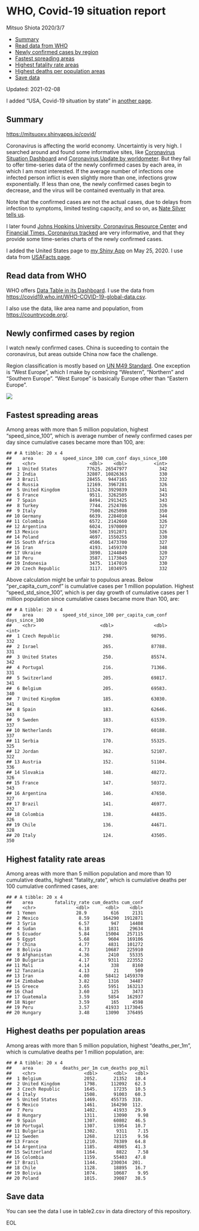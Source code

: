 WHO, Covid-19 situation report
================
Mitsuo Shiota
2020/3/7

-   [Summary](#summary)
-   [Read data from WHO](#read-data-from-who)
-   [Newly confirmed cases by region](#newly-confirmed-cases-by-region)
-   [Fastest spreading areas](#fastest-spreading-areas)
-   [Highest fatality rate areas](#highest-fatality-rate-areas)
-   [Highest deaths per population
    areas](#highest-deaths-per-population-areas)
-   [Save data](#save-data)

Updated: 2021-02-08

I added “USA, Covid-19 situation by state” in [another page](USA.md).

## Summary

<https://mitsuoxv.shinyapps.io/covid/>

Coronavirus is affecting the world economy. Uncertaintiy is very high. I
searched around and found some informative sites, like [Coronavirus
Situation
Dashboard](https://who.maps.arcgis.com/apps/opsdashboard/index.html#/c88e37cfc43b4ed3baf977d77e4a0667)
and [Coronavirus Update by
worldometer](https://www.worldometers.info/coronavirus/). But they fail
to offer time-series data of the newly confirmed cases by each area, in
which I am most interested. If the average number of infections one
infected person inflict is even slightly more than one, infections grow
exponentially. If less than one, the newly confirmed cases begin to
decrease, and the virus will be contained eventually in that area.

Note that the confirmed cases are not the actual cases, due to delays
from infection to symptoms, limited testing capacity, and so on, as
[Nate Silver tells
us](https://fivethirtyeight.com/features/coronavirus-case-counts-are-meaningless/).

I later found [Johns Hopkins University, Coronavirus Resource
Center](https://coronavirus.jhu.edu/) and [Financial Times, Coronavirus
tracked](https://www.ft.com/content/a26fbf7e-48f8-11ea-aeb3-955839e06441)
are very informative, and that they provide some time-series charts of
the newly confirmed cases.

I added the United States page to [my Shiny
App](https://mitsuoxv.shinyapps.io/covid/) on May 25, 2020. I use data
from [USAFacts
page](https://usafacts.org/visualizations/coronavirus-covid-19-spread-map/).

## Read data from WHO

WHO offers [Data Table in its Dashboard](https://covid19.who.int/table).
I use the data from
<https://covid19.who.int/WHO-COVID-19-global-data.csv>.

I also use the data, like area name and population, from
<https://countrycode.org/>.

## Newly confirmed cases by region

I watch newly confirmed cases. China is suceeding to contain the
coronavirus, but areas outside China now face the challenge.

Region classification is mostly based on [UN M49
Standard](https://unstats.un.org/unsd/methodology/m49/). One exception
is “West Europe”, which I make by combining “Western”, “Northern” and
“Southern Europe”. “West Europe” is basically Europe other than “Eastern
Europe”.

![](README_files/figure-gfm/chart-1.png)<!-- -->

## Fastest spreading areas

Among areas with more than 5 million population, highest
“speed\_since\_100”, which is average number of newly confirmed cases
per day since cumulative cases became more than 100, are:

    ## # A tibble: 20 x 4
    ##    area           speed_since_100 cum_conf days_since_100
    ##    <chr>                    <dbl>    <dbl>          <int>
    ##  1 United States           77625. 26547977            342
    ##  2 India                   32807. 10826363            330
    ##  3 Brazil                  28455.  9447165            332
    ##  4 Russia                  12169.  3967281            326
    ##  5 United Kingdom          11524.  3929839            341
    ##  6 France                   9511.  3262505            343
    ##  7 Spain                    8494.  2913425            343
    ##  8 Turkey                   7744.  2524786            326
    ##  9 Italy                    7500.  2625098            350
    ## 10 Germany                  6639.  2284010            344
    ## 11 Colombia                 6572.  2142660            326
    ## 12 Argentina                6024.  1970009            327
    ## 13 Mexico                   5867.  1912871            326
    ## 14 Poland                   4697.  1550255            330
    ## 15 South Africa             4506.  1473700            327
    ## 16 Iran                     4193.  1459370            348
    ## 17 Ukraine                  3890.  1244849            320
    ## 18 Peru                     3587.  1173045            327
    ## 19 Indonesia                3475.  1147010            330
    ## 20 Czech Republic           3117.  1034975            332

Above calculation might be unfair to populous areas. Below
“per\_capita\_cum\_conf” is cumulative cases per 1 million population.
Highest “speed\_std\_since\_100”, which is per day growth of cumulative
cases per 1 million population since cumulative cases became more than
100, are:

    ## # A tibble: 20 x 4
    ##    area           speed_std_since_100 per_capita_cum_conf days_since_100
    ##    <chr>                        <dbl>               <dbl>          <int>
    ##  1 Czech Republic                298.              98795.            332
    ##  2 Israel                        265.              87788.            331
    ##  3 United States                 250.              85574.            342
    ##  4 Portugal                      216.              71366.            331
    ##  5 Switzerland                   205.              69817.            341
    ##  6 Belgium                       205.              69583.            340
    ##  7 United Kingdom                185.              63030.            341
    ##  8 Spain                         183.              62646.            343
    ##  9 Sweden                        183.              61539.            337
    ## 10 Netherlands                   179.              60188.            337
    ## 11 Serbia                        170.              55325.            325
    ## 12 Jordan                        162.              52107.            322
    ## 13 Austria                       152.              51104.            336
    ## 14 Slovakia                      148.              48272.            326
    ## 15 France                        147.              50372.            343
    ## 16 Argentina                     146.              47650.            327
    ## 17 Brazil                        141.              46977.            332
    ## 18 Colombia                      138.              44835.            326
    ## 19 Chile                         136.              44671.            328
    ## 20 Italy                         124.              43505.            350

## Highest fatality rate areas

Among areas with more than 5 million population and more than 10
cumulative deaths, highest “fatality\_rate”, which is cumulative deaths
per 100 cumulative confirmed cases, are:

    ## # A tibble: 20 x 4
    ##    area        fatality_rate cum_deaths cum_conf
    ##    <chr>               <dbl>      <dbl>    <dbl>
    ##  1 Yemen               28.9         616     2131
    ##  2 Mexico               8.59     164290  1912871
    ##  3 Syria                6.57        947    14408
    ##  4 Sudan                6.18       1831    29634
    ##  5 Ecuador              5.84      15004   257115
    ##  6 Egypt                5.68       9604   169106
    ##  7 China                4.77       4831   101272
    ##  8 Bolivia              4.73      10687   225910
    ##  9 Afghanistan          4.36       2410    55335
    ## 10 Bulgaria             4.17       9311   223552
    ## 11 Mali                 4.14        338     8160
    ## 12 Tanzania             4.13         21      509
    ## 13 Iran                 4.00      58412  1459370
    ## 14 Zimbabwe             3.82       1316    34487
    ## 15 Greece               3.65       5951   163213
    ## 16 Chad                 3.60        125     3473
    ## 17 Guatemala            3.59       5854   162937
    ## 18 Niger                3.59        165     4598
    ## 19 Peru                 3.57      41933  1173045
    ## 20 Hungary              3.48      13090   376495

## Highest deaths per population areas

Among areas with more than 5 million population, highest
“deaths\_per\_1m”, which is cumulative deaths per 1 million population,
are:

    ## # A tibble: 20 x 4
    ##    area           deaths_per_1m cum_deaths pop_mil
    ##    <chr>                  <dbl>      <dbl>   <dbl>
    ##  1 Belgium                2052.      21352   10.4 
    ##  2 United Kingdom         1798.     112092   62.3 
    ##  3 Czech Republic         1645.      17235   10.5 
    ##  4 Italy                  1508.      91003   60.3 
    ##  5 United States          1469.     455735  310.  
    ##  6 Mexico                 1461.     164290  112.  
    ##  7 Peru                   1402.      41933   29.9 
    ##  8 Hungary                1311.      13090    9.98
    ##  9 Spain                  1307.      60802   46.5 
    ## 10 Portugal               1307.      13954   10.7 
    ## 11 Bulgaria               1302.       9311    7.15
    ## 12 Sweden                 1268.      12115    9.56
    ## 13 France                 1210.      78389   64.8 
    ## 14 Argentina              1185.      48985   41.3 
    ## 15 Switzerland            1164.       8822    7.58
    ## 16 Colombia               1159.      55403   47.8 
    ## 17 Brazil                 1144.     230034  201.  
    ## 18 Chile                  1128.      18895   16.7 
    ## 19 Bolivia                1074.      10687    9.95
    ## 20 Poland                 1015.      39087   38.5

## Save data

You can see the data I use in table2.csv in data directory of this
repository.

EOL
